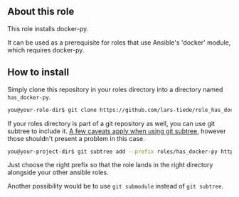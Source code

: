 ## About this role

This role installs docker-py.

It can be used as a prerequisite for roles that use Ansible's 'docker' module,
which requires docker-py.


## How to install

Simply clone this repository in your roles directory into a directory named
`has_docker-py`.

```bash
you@your-role-dir$ git clone https://github.com/lars-tiede/role_has_docker-py.git has_docker-py
```

If your roles directory is part of a git repository as well, you can use git
subtree to include it. [A few caveats apply when using git
subtree](http://blogs.atlassian.com/2013/05/alternatives-to-git-submodule-git-subtree/),
however those shouldn't present a problem in this case.

```bash
you@your-project-dir$ git subtree add --prefix roles/has_docker-py https://github.com/lars-tiede/role_has_docker-py.git master
```

Just choose the right prefix so that the role lands in the right directory
alongside your other ansible roles.

Another possibility would be to use `git submodule` instead of `git subtree`.
